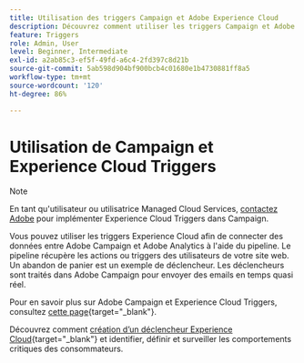 ```yaml
---
title: Utilisation des triggers Campaign et Adobe Experience Cloud
description: Découvrez comment utiliser les triggers Campaign et Adobe Experience Cloud
feature: Triggers
role: Admin, User
level: Beginner, Intermediate
exl-id: a2ab85c3-ef5f-49fd-a6c4-2fd397c8d21b
source-git-commit: 5ab598d904bf900bcb4c01680e1b4730881ff8a5
workflow-type: tm+mt
source-wordcount: '120'
ht-degree: 86%

---
```


# Utilisation de Campaign et Experience Cloud Triggers

>[!NOTE]
>
>En tant qu&#39;utilisateur ou utilisatrice Managed Cloud Services, [contactez Adobe](../start/campaign-faq.md#support) pour implémenter Experience Cloud Triggers dans Campaign.

Vous pouvez utiliser les triggers Experience Cloud afin de connecter des données entre Adobe Campaign et Adobe Analytics à l&#39;aide du pipeline. Le pipeline récupère les actions ou triggers des utilisateurs de votre site web. Un abandon de panier est un exemple de déclencheur. Les déclencheurs sont traités dans Adobe Campaign pour envoyer des emails en temps quasi réel.

Pour en savoir plus sur Adobe Campaign et Experience Cloud Triggers, consultez [cette page](https://experienceleague.adobe.com/docs/campaign-classic/using/integrating-with-adobe-experience-cloud/experience-triggers/about-triggers.html?lang=fr){target="_blank"}.

Découvrez comment [création d’un déclencheur Experience Cloud](https://experienceleague.adobe.com/docs/experience-cloud/triggers/create.html?lang=fr){target="_blank"} et identifier, définir et surveiller les comportements critiques des consommateurs.

